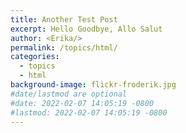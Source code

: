 ```yaml
---
title: Another Test Post
excerpt: Hello Goodbye, Allo Salut
author: <Erika/>
permalink: /topics/html/
categories:
  - topics
  - html
background-image: flickr-froderik.jpg
#date/lastmod are optional
#date: 2022-02-07 14:05:19 -0800
#lastmod: 2022-02-07 14:05:19 -0800
---
```

